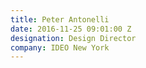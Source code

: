 ```yaml
---
title: Peter Antonelli
date: 2016-11-25 09:01:00 Z
designation: Design Director
company: IDEO New York
---
```


